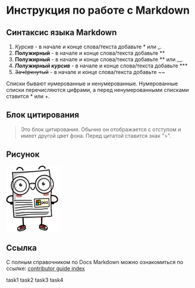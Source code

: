 # Инструкция по работе с Markdown
## Синтаксис языка Markdown

1. *Курсив* - в начале и конце слова/текста добавьте * или _.
2. **Полужирный** - в начале и конце слова/текста добавьте **
2. **Полужирный** - в начале и конце слова/текста добавьте ** или __.
3. ***Полужирный курсив*** - в начале и конце слова/текста добавьте ***
4. ~~Зачёркнутый~~ - в начале и конце слова/текста добавьте ~~

Списки бывают нумерованные и ненумерованные. Нумерованные списки перечисляются цифрами, а перед ненумерованными списками ставится * или +. 

## Блок цитирования

>Это блок цитирования. Обычно он отображается с отступом и имеет другой цвет фона. Перед цитатой ставится знак ">".

## Рисунок
![alt text for image](Image.png)

## Ссылка
С полным справочником по Docs Markdown можно ознакомиться по ссылке: 
[contributor guide index](https://docs.microsoft.com/ru-ru/contribute/markdown-reference)

task1
task2
task3
task4